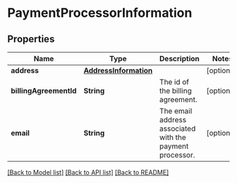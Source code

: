# PaymentProcessorInformation

## Properties
Name | Type | Description | Notes
------------ | ------------- | ------------- | -------------
**address** | [**AddressInformation**](AddressInformation.md) |  | [optional] 
**billingAgreementId** | **String** | The id of the billing agreement. | [optional] 
**email** | **String** | The email address associated with the payment processor. | [optional] 

[[Back to Model list]](../README.md#documentation-for-models) [[Back to API list]](../README.md#documentation-for-api-endpoints) [[Back to README]](../README.md)


